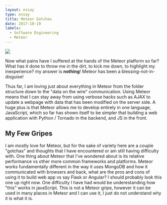 ```yaml
---
layout: essay
type: essay
title: Meteor Gotchas
date: 2017-10-19
labels:
  - Software Engineering
  - Meteor
---
```


<img class="ui medium right floated rounded image" src="https://i.pinimg.com/736x/73/b1/ff/73b1ff21d04ba50990f38e7685f72808--highlighters-cyanide-happiness.jpg">

Now what pains have I suffered at the hands of the Meteor platform so far? What has it done to throw me in the dirt, to kick me down, to highlight my inexperience? my answer is **nothing**! Meteor has been a blessing-not-in-disguise! 

Thus far, I am loving just about everything in Meteor from the folder structure down to the "data on the wire" communication. Using Meteor means that I can stay away from using verbose hacks such as AJAX to update a webpage with data that has been modified on the server side. A huge plus is that Meteor allows me to develop entirely in one language, JavaScript, which so far has shown itself to be simpler that building a web application with Python / Tornado in the backend, and JS in the front.

## My Few Gripes

I am mostly love for Meteor, but for the sake of variety here are a couple "gotchas" and thoughts that I have encountered or am still having difficulty with. One thing about Meteor that I've wondered about is its relative performance vs other more common frameworks and platforms. Meteor works fundamentally different in the way it uses MongoDB and how it communicated with browsers and back, what are the pros and cons of using it to build web app vs say Flask or Angular? I
should probably look this one up right now.
One difficulty I have had would be underestanding how "this" works in javaScript. This is not a Meteor gripe, however it can be used in many places in Meteor and I can use it, I just do not understand why it is what it is.
